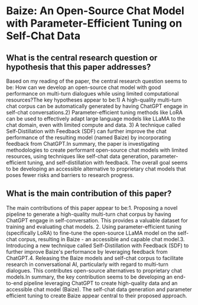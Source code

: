 # Baize: An Open-Source Chat Model with Parameter-Efficient Tuning on   Self-Chat Data

## What is the central research question or hypothesis that this paper addresses?

Based on my reading of the paper, the central research question seems to be: How can we develop an open-source chat model with good performance on multi-turn dialogues while using limited computational resources?The key hypotheses appear to be:1) A high-quality multi-turn chat corpus can be automatically generated by having ChatGPT engage in self-chat conversations.2) Parameter-efficient tuning methods like LoRA can be used to effectively adapt large language models like LLaMA to the chat domain, even with limited compute and data. 3) A technique called Self-Distillation with Feedback (SDF) can further improve the chat performance of the resulting model (named Baize) by incorporating feedback from ChatGPT.In summary, the paper is investigating methodologies to create performant open-source chat models with limited resources, using techniques like self-chat data generation, parameter-efficient tuning, and self-distillation with feedback. The overall goal seems to be developing an accessible alternative to proprietary chat models that poses fewer risks and barriers to research progress.


## What is the main contribution of this paper?

The main contributions of this paper appear to be:1. Proposing a novel pipeline to generate a high-quality multi-turn chat corpus by having ChatGPT engage in self-conversation. This provides a valuable dataset for training and evaluating chat models. 2. Using parameter-efficient tuning (specifically LoRA) to fine-tune the open-source LLaMA model on the self-chat corpus, resulting in Baize - an accessible and capable chat model.3. Introducing a new technique called Self-Distillation with Feedback (SDF) to further improve Baize's performance by leveraging feedback from ChatGPT.4. Releasing the Baize models and self-chat corpus to facilitate research in conversational AI, particularly with regard to multi-turn dialogues. This contributes open-source alternatives to proprietary chat models.In summary, the key contribution seems to be developing an end-to-end pipeline leveraging ChatGPT to create high-quality data and an accessible chat model (Baize). The self-chat data generation and parameter efficient tuning to create Baize appear central to their proposed approach.
